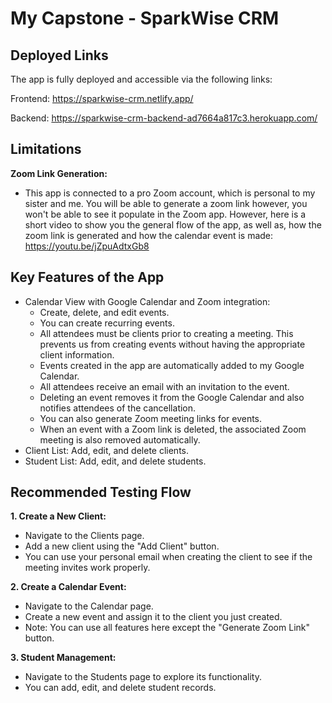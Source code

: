# My Capstone - SparkWise CRM

## Deployed Links
The app is fully deployed and accessible via the following links:

Frontend: https://sparkwise-crm.netlify.app/

Backend: https://sparkwise-crm-backend-ad7664a817c3.herokuapp.com/

## Limitations
**Zoom Link Generation:**
- This app is connected to a pro Zoom account, which is personal to my sister and me. You will be able to generate a zoom link however, you won't be able to see it populate in the Zoom app. However, here is a short video to show you the general flow of the app, as well as, how the zoom link is generated and how the calendar event is made: [https://youtu.be/jZpuAdtxGb8 ](https://youtu.be/Qi3EGENtmFg)

## Key Features of the App
- Calendar View with Google Calendar and Zoom integration:
  - Create, delete, and edit events.
  - You can create recurring events.
  - All attendees must be clients prior to creating a meeting. This prevents us from creating events without having the appropriate client information.
  - Events created in the app are automatically added to my Google Calendar.
  - All attendees receive an email with an invitation to the event.
  - Deleting an event removes it from the Google Calendar and also notifies attendees of the cancellation.
  - You can also generate Zoom meeting links for events.
  - When an event with a Zoom link is deleted, the associated Zoom meeting is also removed automatically.
- Client List: Add, edit, and delete clients.
- Student List: Add, edit, and delete students.

## Recommended Testing Flow
**1. Create a New Client:**
- Navigate to the Clients page.
- Add a new client using the "Add Client" button.
- You can use your personal email when creating the client to see if the meeting invites work properly.

**2. Create a Calendar Event:**
- Navigate to the Calendar page.
- Create a new event and assign it to the client you just created.
- Note: You can use all features here except the "Generate Zoom Link" button.

**3. Student Management:**
- Navigate to the Students page to explore its functionality.
- You can add, edit, and delete student records.





